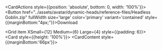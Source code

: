 <CardActions style={{position: 'absolute', bottom: 0, width: '100%'}}> <Button href="../assets/avatar/dynamic-heads/reference-files/Headless Goblin.zip" fullWidth size='large' color='primary' variant='contained' style={{marginBottom:"4px;"}}>Download

<Grid item XSmall={12} Medium={6} Large={4} style={{padding: 6}}> <Card style={{height: '100%'}}> <CardContent style={{marginBottom:'66px'}}>

